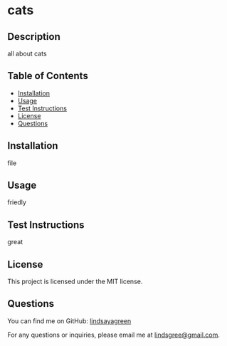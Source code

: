 
  # cats
  
  ## Description
  all about cats
  
  ## Table of Contents
  - [Installation](#installation)
  - [Usage](#usage)
  - [Test Instructions](#test-instructions)
  - [License](#license)
  - [Questions](#questions)
  
  ## Installation
  file
  
  ## Usage
  friedly
  
  ## Test Instructions
  great
  
  ## License
  This project is licensed under the MIT license.
  
  ## Questions
  You can find me on GitHub: [lindsayagreen](https://github.com/lindsayagreen)
  
  For any questions or inquiries, please email me at lindsgree@gmail.com.
  